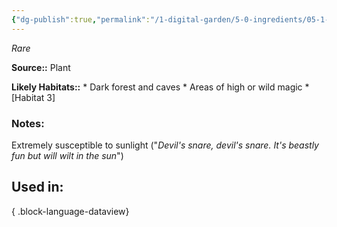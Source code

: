 ```yaml
---
{"dg-publish":true,"permalink":"/1-digital-garden/5-0-ingredients/05-1-plants/devil-s-snare/","tags":["ingredient","rare"]}
---
```


*Rare*

**Source::** Plant

**Likely Habitats::** * Dark forest and caves * Areas of high or wild magic * [Habitat 3]

### Notes:
Extremely susceptible to sunlight ("*Devil's snare, devil's snare. It's beastly fun but will wilt in the sun*")

## Used in:


{ .block-language-dataview}
